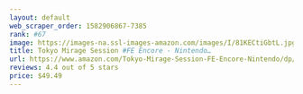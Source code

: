 ```yaml
---
layout: default 
﻿web_scraper_order: 1582906867-7385
rank: #67
image: https://images-na.ssl-images-amazon.com/images/I/81KECtiGbtL.jpg
title: Tokyo Mirage Session #FE Encore - Nintendo…
url: https://www.amazon.com/Tokyo-Mirage-Session-FE-Encore-Nintendo/dp/B07XG71C43/ref=zg_mw_videogames_67?_encoding=UTF8&psc=1&refRID=C62WCF5X3M60X6CESHWA
reviews: 4.4 out of 5 stars
price: $49.49 
---
```

